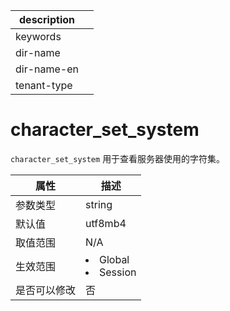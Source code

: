 |description||
|---|---|
|keywords||
|dir-name||
|dir-name-en||
|tenant-type||

# character_set_system

`character_set_system` 用于查看服务器使用的字符集。

| **属性** |                                                   **描述**                                                   |
|--------|------------------------------------------------------------------------------------------------------------|
| 参数类型   | string                  |
| 默认值    | utf8mb4                 |
| 取值范围   | N/A                     |
| 生效范围   | <li> Global   <li> Session    |
| 是否可以修改 | 否                       |
